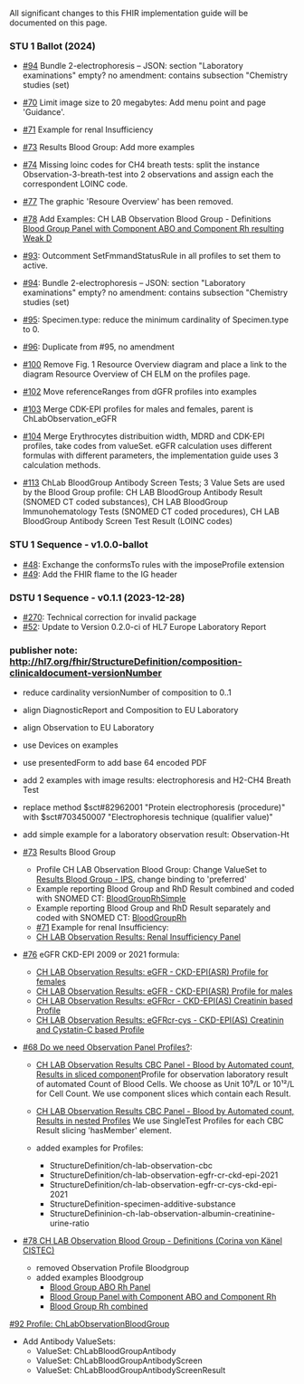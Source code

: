 All significant changes to this FHIR implementation guide will be documented on this page.
### STU 1 Ballot (2024)
* [#94](https://github.com/hl7ch/ch-lab-report/issues/94) Bundle 2-electrophoresis – JSON: section "Laboratory examinations" empty? no amendment: contains subsection "Chemistry studies (set)

* [#70](https://github.com/hl7ch/ch-lab-report/issues/70) Limit image size to 20 megabytes: Add menu point and page 'Guidance'.
* [#71](https://github.com/hl7ch/ch-lab-report/issues/71) Example for renal Insufficiency
* [#73](https://github.com/hl7ch/ch-lab-report/issues/73) Results Blood Group: Add more examples
* [#74](https://github.com/hl7ch/ch-lab-report/issues/74) Missing loinc codes for CH4 breath tests: split the instance Observation-3-breath-test into 2 observations and assign each the correspondent LOINC code.
* [#77](https://github.com/hl7ch/ch-lab-report/issues/77) The graphic 'Resoure Overview' has been removed.
* [#78](https://github.com/hl7ch/ch-lab-report/issues/78) Add Examples: CH LAB Observation Blood Group - Definitions
[Blood Group Panel with Component ABO and Component Rh resulting Weak D](https://build.fhir.org/ig/hl7ch/ch-lab-report/Observation-BloodGroupComponentWeakD.html)
* [#93](https://github.com/hl7ch/ch-lab-report/issues/93): Outcomment SetFmmandStatusRule in all profiles to set them to active.
* [#94](https://github.com/hl7ch/ch-lab-report/issues/94): Bundle 2-electrophoresis – JSON: section "Laboratory examinations" empty? no amendment: contains subsection "Chemistry studies (set)
* [#95](https://github.com/hl7ch/ch-lab-report/issues/95): Specimen.type: reduce the minimum cardinality of Specimen.type to 0.
* [#96](https://github.com/hl7ch/ch-lab-report/issues/96): Duplicate from #95, no amendment

* [#100](https://github.com/hl7ch/ch-lab-report/issues/100) Remove Fig. 1 Resource Overview diagram and place a link to the diagram Resource Overview of CH ELM on the profiles page.

* [#102](https://github.com/hl7ch/ch-lab-report/issues/102) Move referenceRanges from dGFR profiles into examples
* [#103](https://github.com/hl7ch/ch-lab-report/issues/103) Merge CDK-EPI profiles for males and females, parent is ChLabObservation_eGFR
* [#104](https://github.com/hl7ch/ch-lab-report/issues/104) Merge Erythrocytes distribuition width, MDRD and CDK-EPI profiles, take codes from valueSet. eGFR calculation uses different formulas with different parameters, the implementation guide uses 3 calculation methods.

* [#113](https://github.com/hl7ch/ch-lab-report/issues/113) ChLab BloodGroup Antibody Screen Tests; 3 Value Sets are used by the Blood Group profile: CH LAB BloodGroup Antibody Result (SNOMED CT coded substances), CH LAB BloodGroup Immunohematology Tests (SNOMED CT coded procedures), CH LAB BloodGroup Antibody Screen Test Result (LOINC codes)

### STU 1 Sequence - v1.0.0-ballot

* [#48](https://github.com/hl7ch/ch-lab-report/issues/48): Exchange the conformsTo rules with the imposeProfile extension
* [#49](https://github.com/hl7ch/ch-lab-report/issues/49): Add the FHIR flame to the IG header

### DSTU 1 Sequence - v0.1.1 (2023-12-28)

* [#270](https://github.com/hl7ch/ch-core/issues/270): Technical correction for invalid package
* [#52](https://github.com/hl7ch/ch-lab-report/issues/52): Update to Version 0.2.0-ci of HL7 Europe Laboratory Report

### publisher note: <http://hl7.org/fhir/StructureDefinition/composition-clinicaldocument-versionNumber>

* reduce cardinality versionNumber of composition to 0..1
* align DiagnosticReport and Composition to EU Laboratory
* align Observation to EU Laboratory
* use Devices on examples
* use presentedForm to add base 64 encoded PDF
* add 2 examples with image results: electrophoresis and H2-CH4 Breath Test
* replace method $sct#82962001 "Protein electrophoresis (procedure)" with $sct#703450007 "Electrophoresis technique (qualifier value)"

* add simple example for a laboratory observation result: Observation-Ht

* [#73](https://github.com/hl7ch/ch-lab-report/issues/73) Results Blood Group
  * Profile CH LAB Observation Blood Group: Change ValueSet to [Results Blood Group - IPS](http://hl7.org/fhir/uv/ips/ValueSet/results-blood-group-uv-ips), change binding to 'preferred'
  * Example reporting Blood Group and RhD Result combined and coded with SNOMED CT: [BloodGroupRhSimple](https://build.fhir.org/ig/hl7ch/ch-lab-report/branches/develop/Observation-BloodGroupSimple.html)
  * Example reporting Blood Group and RhD Result separately and coded with SNOMED CT: [BloodGroupRh](https://build.fhir.org/ig/hl7ch/ch-lab-report/branches/develop/Observation-BloodGroup.html)
  * [#71](https://github.com/hl7ch/ch-lab-report/issues/71) Example for renal Insufficiency:
  * [CH LAB Observation Results: Renal Insufficiency Panel](https://build.fhir.org/ig/hl7ch/ch-lab-report/branches/develop/StructureDefinition-ch-lab-observation-renal-insufficiency-panel.html)
* [#76](https://github.com/hl7ch/ch-lab-report/issues/76) eGFR CKD-EPI 2009 or 2021 formula:
  *  [CH LAB Observation Results: eGFR - CKD-EPI(ASR) Profile for females](https://build.fhir.org/ig/hl7ch/ch-lab-report/branches/develop/StructureDefinition-ch-lab-observation-egfr-female.html)
  * [CH LAB Observation Results: eGFR - CKD-EPI(ASR) Profile for males](https://build.fhir.org/ig/hl7ch/ch-lab-report/branches/develop/StructureDefinition-ch-lab-observation-egfr-ckd-epi-2009-male.html)
  * [CH LAB Observation Results: eGFRcr - CKD-EPI(AS) Creatinin based Profile](https://build.fhir.org/ig/hl7ch/ch-lab-report/branches/develop/StructureDefinition-ch-lab-observation-egfr-cr-ckd-epi-2001.html)
  * [CH LAB Observation Results: eGFRcr-cys - CKD-EPI(AS) Creatinin and Cystatin-C based Profile](https://build.fhir.org/ig/hl7ch/ch-lab-report/branches/develop/StructureDefinition-ch-lab-observation-egfr-cr-cys-ckd-epi-2001.html)

* [#68 Do we need Observation Panel Profiles?](https://github.com/hl7ch/ch-lab-report/issues/68):
  * [CH LAB Observation Results CBC Panel - Blood by Automated count, Results in sliced component](https://build.fhir.org/ig/hl7ch/ch-lab-report/branches/develop/StructureDefinition-ch-lab-observation-cbc.html)Profile for observation laboratory result of automated Count of Blood Cells. We choose as Unit 10⁹/L or 10¹²/L for Cell Count. We use component slices which contain each Result.
  * [CH LAB Observation Results CBC Panel - Blood by Automated count, Results in nested Profiles](https://build.fhir.org/ig/hl7ch/ch-lab-report/branches/develop/StructureDefinition-ch-lab-observation-cbc-panel.html) We use SingleTest Profiles for each CBC Result slicing 'hasMember' element.

  * added examples for Profiles: 
    * StructureDefinition​/ch-lab-observation-cbc
    * StructureDefinition​/ch-lab-observation-egfr-cr-ckd-epi-2021
    * StructureDefinition​/ch-lab-observation-egfr-cr-cys-ckd-epi-2021
    * StructureDefinition-specimen-additive-substance
    * StructureDefininion-ch-lab-observation-albumin-creatinine-urine-ratio

* [#78 CH LAB Observation Blood Group - Definitions (Corina von Känel CISTEC)](https://github.com/hl7ch/ch-lab-report/issues/78) 
  * removed Observation Profile Bloodgroup
  * added examples Bloodgroup
    * [Blood Group ABO Rh Panel](https://build.fhir.org/ig/hl7ch/ch-lab-report/Observation-BloodGroupPanel.html)
    * [Blood Group Panel with Component ABO and Component Rh](https://build.fhir.org/ig/hl7ch/ch-lab-report/Observation-BloodGroupComponent.html)
    * [Blood Group Rh combined](https://build.fhir.org/ig/hl7ch/ch-lab-report/Observation-BloodGroupSimple.html)

[#92 Profile: ChLabObservationBloodGroup](https://github.com/hl7ch/ch-lab-report/issues/92)
  * Add Antibody ValueSets:
    * ValueSet: ChLabBloodGroupAntibody
    * ValueSet: ChLabBloodGroupAntibodyScreen
    * ValueSet: ChLabBloodGroupAntibodyScreenResult
